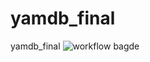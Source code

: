 # yamdb_final 
yamdb_final
![workflow bagde](https://github.com/navydragon/yamdb_final/actions/workflows/yamdb_workflow.yml/badge.svg)